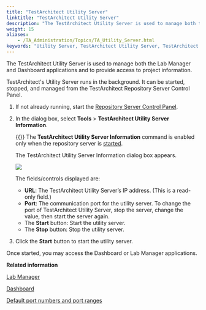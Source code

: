 ```yaml
--- 
title: "TestArchitect Utility Server"
linktitle: "TestArchitect Utility Server"
description: "The TestArchitect Utility Server is used to manage both the Lab Manager and Dashboard applications and to provide access to project information."
weight: 15
aliases: 
    - /TA_Administration/Topics/TA_Utility_Server.html
keywords: "Utility Server, TestArchitect Utility Server, TestArchitect Utility Server Information window, Lab Manager, managed by TestArchitect Utility Server"
---
```


The TestArchitect Utility Server is used to manage both the Lab Manager and Dashboard applications and to provide access to project information.

TestArchitect's Utility Server runs in the background. It can be started, stopped, and managed from the TestArchitect Repository Server Control Panel.

1.  If not already running, start the [Repository Server Control Panel](/administration-guide/repository-server-management/launching-the-repository-server-control-panel).

2.  In the dialog box, select **Tools** \> **TestArchitect Utility Server Information**.

    {{<note>}} The **TestArchitect Utility Server Information** command is enabled only when the repository server is [started](/administration-guide/repository-server-management/starting-and-stopping-the-repository-server/starting-the-repository-server).

    The TestArchitect Utility Server Information dialog box appears.

    ![](/images/TA_Administration/Images/DB_2.png)

    The fields/controls displayed are:

    -   **URL**: The TestArchitect Utility Server’s IP address. \(This is a read-only field.\)
    -   **Port**: The communication port for the utility server. To change the port of TestArchitect Utility Server, stop the server, change the value, then start the server again.
    -   The **Start** button: Start the utility server.
    -   The **Stop** button: Stop the utility server.
3.  Click the **Start** button to start the utility server.


Once started, you may access the Dashboard or Lab Manager applications.




**Related information**  


[Lab Manager](/user-guide/lab-manager/)

[Dashboard](/user-guide/reporting-and-dashboard/dashboard/)

[Default port numbers and port ranges](/administration-guide/default-port-numbers-and-port-ranges)

